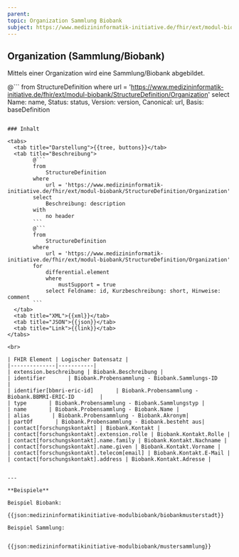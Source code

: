 ```yaml
---
parent:
topic: Organization Sammlung Biobank
subject: https://www.medizininformatik-initiative.de/fhir/ext/modul-biobank/StructureDefinition/Organization
---
```


## Organization (Sammlung/Biobank)

Mittels einer Organization wird eine Sammlung/Biobank abgebildet.

@```
from
    StructureDefinition
where
    url = 'https://www.medizininformatik-initiative.de/fhir/ext/modul-biobank/StructureDefinition/Organization'
select
    Name: name, Status: status, Version: version, Canonical: url, Basis: baseDefinition
```

### Inhalt

<tabs>
  <tab title="Darstellung">{{tree, buttons}}</tab>
  <tab title="Beschreibung">
        @```
        from
	        StructureDefinition
        where
	        url = 'https://www.medizininformatik-initiative.de/fhir/ext/modul-biobank/StructureDefinition/Organization'
        select
	        Beschreibung: description
        with
            no header
        ```
        @```
        from
            StructureDefinition
        where
            url = 'https://www.medizininformatik-initiative.de/fhir/ext/modul-biobank/StructureDefinition/Organization'
        for
            differential.element
            where
                mustSupport = true
            select Feldname: id, Kurzbeschreibung: short, Hinweise: comment
        ```
  </tab>
  <tab title="XML">{{xml}}</tab>
  <tab title="JSON">{{json}}</tab>
  <tab title="Link">{{link}}</tab>
</tabs>

<br>

| FHIR Element | Logischer Datensatz |
|--------------|-----------|
| extension.beschreibung | Biobank.Beschreibung |
| identifier       | Biobank.Probensammlung - Biobank.Sammlungs-ID       |
| identifier[bbmri-eric-id]       | Biobank.Probensammlung - Biobank.BBMRI-ERIC-ID        |
| type       | Biobank.Probensammlung - Biobank.Sammlungstyp |
| name       | Biobank.Probensammlung - Biobank.Name |
| alias       | Biobank.Probensammlung - Biobank.Akronym|
| partOf       | Biobank.Probensammlung - Biobank.besteht aus|
| contact[forschungskontakt] | Biobank.Kontakt |
| contact[forschungskontakt].extension.rolle | Biobank.Kontakt.Rolle |
| contact[forschungskontakt].name.family | Biobank.Kontakt.Nachname |
| contact[forschungskontakt].name.given | Biobank.Kontakt.Vorname |
| contact[forschungskontakt].telecom[email] | Biobank.Kontakt.E-Mail |
| contact[forschungskontakt].address | Biobank.Kontakt.Adresse |


---

**Beispiele**

Beispiel Biobank:

{{json:medizininformatikinitiative-modulbiobank/biobankmusterstadt}}

Beispiel Sammlung:


{{json:medizininformatikinitiative-modulbiobank/mustersammlung}}


